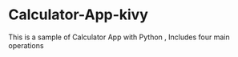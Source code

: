 # Calculator-App-kivy
This is a sample of Calculator App with Python , Includes four main operations
